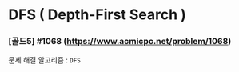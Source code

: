# DFS ( Depth-First Search )

### [골드5] #1068 (https://www.acmicpc.net/problem/1068)

문제 해결 알고리즘 : ```DFS```